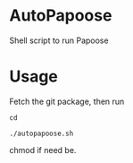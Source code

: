 # AutoPapoose
Shell script to run Papoose
# Usage 
Fetch the git package, then run 


`cd`

`./autopapoose.sh`


chmod if need be. 
